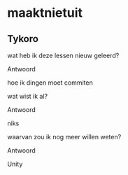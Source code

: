 # maaktnietuit

## Tykoro


wat heb ik deze lessen nieuw geleerd?


Antwoord


hoe ik dingen moet commiten


wat wist ik al?


Antwoord


niks


waarvan zou ik nog meer willen weten?


Antwoord


Unity